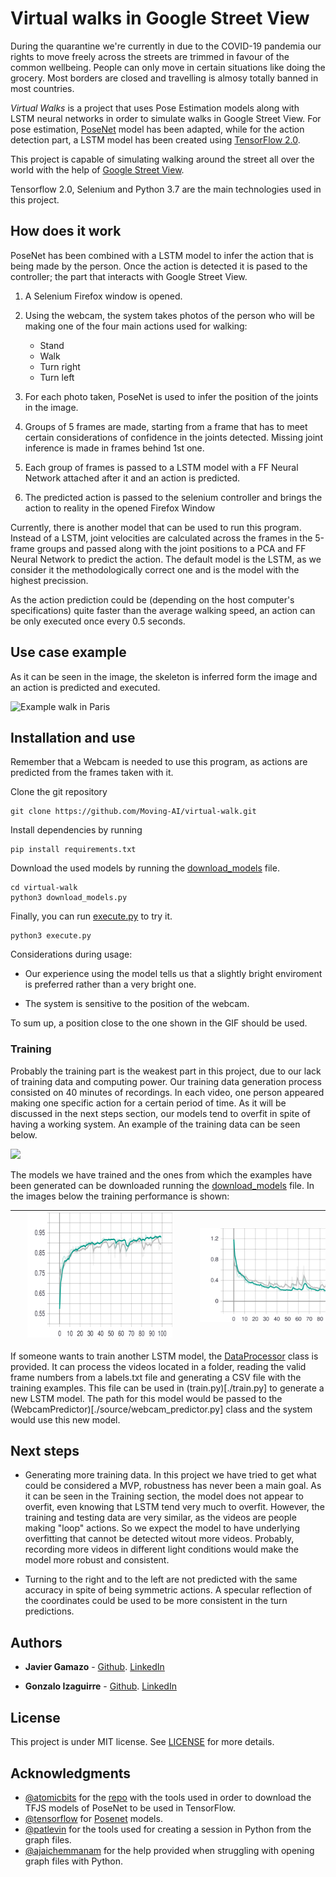 # Virtual walks in Google Street View

During the quarantine we're currently in due to the COVID-19 pandemia our rights to move freely across the streets are trimmed in favour of the common wellbeing. People can only move in certain situations like doing the grocery. Most borders are closed and travelling is almosy totally banned in most countries.

_Virtual Walks_ is a project that uses Pose Estimation models along with LSTM neural networks in order to simulate walks in Google Street View. For pose estimation, [PoseNet](https://www.tensorflow.org/lite/models/pose_estimation/overview) model has been adapted, while for the action detection part, a LSTM model has been created using [TensorFlow 2.0](https://www.tensorflow.org/).

This project is capable of simulating walking around the street all over the world with the help of [Google Street View](https://www.google.com/intl/es_ES/streetview/).

Tensorflow 2.0, Selenium and Python 3.7 are the main technologies used in this project.

## How does it work

PoseNet has been combined with a LSTM model to infer the action that is being made by the person. Once the action is detected it is pased to the controller; the part that interacts with Google Street View.

1. A Selenium Firefox window is opened.
1. Using the webcam, the system takes photos of the person who will be making one of the four main actions used for walking:
    
    * Stand
    * Walk
    * Turn right
    * Turn left

1. For each photo taken, PoseNet is used to infer the position of the joints in the image.
1. Groups of 5 frames are made, starting from a frame that has to meet certain considerations of confidence in the joints detected. Missing joint inference is made in frames behind 1st one.
1. Each group of frames is passed to a LSTM model with a FF Neural Network attached after it and an action is predicted.
1. The predicted action is passed to the selenium controller and brings the action to reality in the opened Firefox Window

Currently, there is another model that can be used to run this program. Instead of a LSTM, joint velocities are calculated across the frames in the 5-frame groups and passed along with the joint positions to a PCA and FF Neural Network to predict the action. The default model is the LSTM, as we consider it the methodologically correct one and is the model with the highest precission.

As the action prediction could be (depending on the host computer's specifications) quite faster than the average walking speed, an action can be only executed once every 0.5 seconds.

## Use case example

As it can be seen in the image, the skeleton is inferred form the image and an action is predicted and executed.

![Example walk in Paris](./readme_resources/Paris.gif)

## Installation and use
Remember that a Webcam is needed to use this program, as actions are predicted from the frames taken with it.

Clone the git repository

```
git clone https://github.com/Moving-AI/virtual-walk.git
```

Install dependencies by running

```
pip install requirements.txt
```

Download the used models by running the [download_models](./download_models.py) file.

```
cd virtual-walk
python3 download_models.py
```

Finally, you can run [execute.py](./execute.py) to try it.

```
python3 execute.py
```

Considerations during usage: 

- Our experience using the model tells us that a slightly bright enviroment is preferred rather than a very bright one.

- The system is sensitive to the position of the webcam.

To sum up, a position close to the one shown in the GIF should be used.

### Training

Probably the training part is the weakest part in this project, due to our lack of training data and computing power. Our training data generation process consisted on 40 minutes of recordings. In each video, one person appeared making one specific action for a certain period of time. As it will be discussed in the next steps section, our models tend to overfit in spite of having a working system. An example of the training data can be seen below.

<img src="/readme_resources/Walking.gif" height="150"> 

The models we have trained and the ones from which the examples have been generated can be downloaded running the [download_models](./download_models.py) file. In the images below the training performance is shown:



<img src="./readme_resources/epoch_categorical_accuracy.svg" height="200" hspace="20" />  |  <img src="./readme_resources/epoch_loss.svg" height="150" hspace="50" />
-------------------------|------------------------



If someone wants to train another LSTM model, the [DataProcessor](./source/dataprocessing/__init__.py) class is provided. It can process the videos located in a folder, reading the valid frame numbers from a labels.txt file and generating a CSV file with the training examples. This file can be used in (train.py)[./train.py] to generate a new LSTM model. The path for this model would be passed to the (WebcamPredictor)[./source/webcam_predictor.py] class and the system would use this new model.

## Next steps

- Generating more training data. In this project we have tried to get what could be considered a MVP, robustness has never been a main goal. As it can be seen in the Training section, the model does not appear to overfit, even knowing that LSTM tend very much to overfit. However, the training and testing data are very similar, as the videos are people making "loop" actions. So we expect the model to have underlying overfitting that cannot be detected witout more videos. Probably, recording more videos in different light conditions would make the model more robust and consistent.

- Turning to the right and to the left are not predicted with the same accuracy in spite of being symmetric actions. A specular reflection of the coordinates could be used to be more consistent in the turn predictions.


## Authors

* **Javier Gamazo** - [Github](https://github.com/javirk). [LinkedIn](https://www.linkedin.com/in/javier-gamazo-tejero/)

* **Gonzalo Izaguirre** - [Github](https://github.com/gontxomde). [LinkedIn](https://www.linkedin.com/in/gizaguirre/)

## License

This project is under MIT license. See [LICENSE](LICENSE) for more details.

## Acknowledgments

- [@atomicbits](https://github.com/atomicbits) for the [repo](https://github.com/atomicbits/posenet-python/) with the tools used in order to download the TFJS models of PoseNet to be used in TensorFlow.
- [@tensorflow](https://github.com/tensorflow/) for [Posenet](https://github.com/tensorflow/tfjs-models/tree/master/posenet) models.
- [@patlevin](https://github.com/patlevin/tfjs-to-tf) for the tools used for creating a session in Python from the graph files.
- [@ajaichemmanam](https://github.com/ajaichemmanam/simple_posenet_python) for the help provided when struggling with opening graph files with Python.
